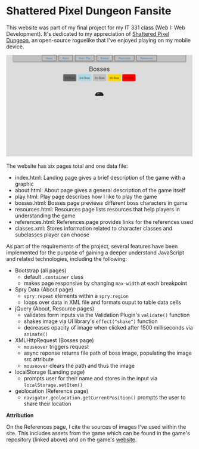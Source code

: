# Shattered Pixel Dungeon Fansite

This website was part of my final project for my IT 331 class (Web I: Web Development). It's dedicated to my appreciation of [Shattered Pixel Dungeon](https://github.com/00-Evan/shattered-pixel-dungeon), an open-source roguelike that I've enjoyed playing on my mobile device. 

<img src="assets/sc.png" width="500"/>

The website has six pages total and one data file:

- index.html: Landing page gives a brief description of the game with a graphic 
- about.html: About page gives a general description of the game itself 
- play.html: Play page describes how I like to play the game
- bosses.html: Bosses page previews different boss characters in game 
- resources.html: Resources page lists resources that help players in understanding the game  
- references.html: References page provides links for the references used
- classes.xml: Stores information related to character classes and subclasses player can choose 

As part of the requirements of the project, several features have been implemented for the purpose of gaining a deeper understand JavaScript and related technologies, including the following:
 
- Bootstrap (all pages)
    - default `.container` class
    - makes page responsive by changing `max-width` at each breakpoint
- Spry Data (About page)
    - `spry:repeat` elements within a `spry:region`
    - loops over data in XML file and formats ouput to table data cells
- jQuery (About, Resource pages)
    - validates form inputs via the Validation Plugin's `validate()` function
    - shakes image via UI library's `effect("shake")` function
    - decreases opacity of image when clicked after 1500 milliseconds via `animate()`
- XMLHttpRequest (Bosses page)
    - `mouseover` triggers request
    - async reponse returns file path of boss image, populating the image src attribute 
    - `mouseover` clears the path and thus the image
- localStorage (Landing page)
    - prompts user for their name and stores in the input via `localStorage.setItem()`
- geolocation (Reference page) 
    - `navigator.geolocation.getCurrentPosition()` prompts the user to share their location

**Attribution**

On the References page, I cite the sources of images I've used within the site. This includes assets from the game which can be found in the game's repository (linked above) and on the game's [website](https://shatteredpixel.com/). 
